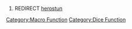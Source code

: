 1.  REDIRECT [herostun](herostun "wikilink")

[Category:Macro Function](Category:Macro_Function "wikilink")
[Category:Dice Function](Category:Dice_Function "wikilink")